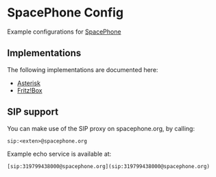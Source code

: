 SpacePhone Config
=================

Example configurations for [SpacePhone](http://spacephone.org/)

Implementations
---------------

The following implementations are documented here:

 *  [Asterisk](asterisk/)
 *  [Fritz!Box](fritzbox/)


SIP support
-----------

You can make use of the SIP proxy on spacephone.org, by calling:

    sip:<exten>@spacephone.org

Example echo service is available at:

    [sip:319799438000@spacephone.org](sip:319799438000@spacephone.org)
